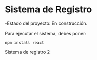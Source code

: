 <h1>Sistema de Registro</h1>

-Estado del proyecto: En construcción.

Para ejecutar el sistema, debes poner:

```npm install react```

Sistema de registro 2

